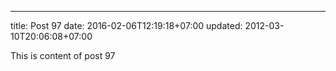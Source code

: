 ---
title: Post 97
date: 2016-02-06T12:19:18+07:00
updated: 2012-03-10T20:06:08+07:00

This is content of post 97